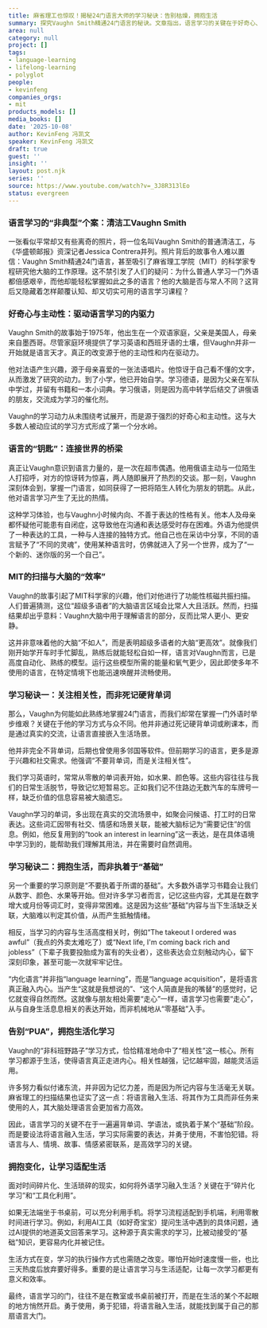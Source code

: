 ```yaml
---
title: 麻省理工也惊叹！揭秘24门语言大师的学习秘诀：告别枯燥，拥抱生活
summary: 探究Vaughn Smith精通24门语言的秘诀。文章指出，语言学习的关键在于好奇心、主动性和高相关性，而非死记硬背或遵循传统基础。通过融入生活场景、情感连接，大脑能高效处理语言，实现“熟能生巧”。
area: null
category: null
project: []
tags:
- language-learning
- lifelong-learning
- polyglot
people:
- kevinfeng
companies_orgs:
- mit
products_models: []
media_books: []
date: '2025-10-08'
author: KevinFeng 冯凯文
speaker: KevinFeng 冯凯文
draft: true
guest: ''
insight: ''
layout: post.njk
series: ''
source: https://www.youtube.com/watch?v=_3J8R313lEo
status: evergreen
---
```

### 语言学习的“非典型”个案：清洁工Vaughn Smith

一张看似平常却又有些离奇的照片，将一位名叫Vaughn Smith的普通清洁工，与《华盛顿邮报》资深记者Jessica Contrera并列。照片背后的故事令人难以置信：Vaughn Smith精通24门语言，甚至吸引了麻省理工学院（MIT）的科学家专程研究他大脑的工作原理。这不禁引发了人们的疑问：为什么普通人学习一门外语都倍感艰辛，而他却能轻松掌握如此之多的语言？他的大脑是否与常人不同？这背后又隐藏着怎样颠覆认知、却又切实可用的语言学习课程？

### 好奇心与主动性：驱动语言学习的内驱力

Vaughn Smith的故事始于1975年，他出生在一个双语家庭，父亲是美国人，母亲来自墨西哥。尽管家庭环境提供了学习英语和西班牙语的土壤，但Vaughn并非一开始就是语言天才。真正的改变源于他的主动性和内在驱动力。

他对法语产生兴趣，源于母亲喜爱的一张法语唱片。他惊讶于自己看不懂的文字，从而激发了研究的动力。到了小学，他已开始自学。学习德语，是因为父亲在军队中学过，并留有书籍和一本小词典。学习俄语，则是因为高中转学后结交了讲俄语的朋友，交流成为学习的催化剂。

Vaughn的学习动力从未围绕考试展开，而是源于强烈的好奇心和主动性。这与大多数人被动应试的学习方式形成了第一个分水岭。

### 语言的“钥匙”：连接世界的桥梁

真正让Vaughn意识到语言力量的，是一次在超市偶遇。他用俄语主动与一位陌生人打招呼，对方的惊讶转为惊喜，两人随即展开了热烈的交谈。那一刻，Vaughn深刻体会到，掌握一门语言，如同获得了一把将陌生人转化为朋友的钥匙。从此，他对语言学习产生了无比的热情。

这种学习体验，也与Vaughn小时候内向、不善于表达的性格有关。他本人及母亲都怀疑他可能患有自闭症，这导致他在沟通和表达感受时存在困难。外语为他提供了一种表达的工具，一种与人连接的独特方式。他自己也在采访中分享，不同的语言赋予了“不同的灵魂”，使用某种语言时，仿佛就进入了另一个世界，成为了“一个新的、迷你版的另一个自己”。

### MIT的扫描与大脑的“效率”

Vaughn的故事引起了MIT科学家的兴趣，他们对他进行了功能性核磁共振扫描。人们普遍猜测，这位“超级多语者”的大脑语言区域会比常人大且活跃。然而，扫描结果却出乎意料：Vaughn大脑中用于理解语言的部分，反而比常人更小、更安静。

这并非意味着他的大脑“不如人”，而是表明超级多语者的大脑“更高效”。就像我们刚开始学开车时手忙脚乱，熟练后就能轻松自如一样，语言对Vaughn而言，已是高度自动化、熟练的模型。运行这些模型所需的能量和氧气更少，因此即使多年不使用的语言，在特定情境下也能迅速唤醒并流畅使用。

### 学习秘诀一：关注相关性，而非死记硬背单词

那么，Vaughn为何能如此熟练地掌握24门语言，而我们却常在掌握一门外语时举步维艰？关键在于他的学习方式与众不同。他并非通过死记硬背单词或刷课本，而是通过真实的交流，让语言直接嵌入生活场景。

他并非完全不背单词，后期也曾使用多邻国等软件。但前期学习的语言，更多是源于兴趣和社交需求。他强调“不要背单词，而是关注相关性”。

我们学习英语时，常常从零散的单词表开始，如水果、颜色等。这些内容往往与我们的日常生活脱节，导致记忆短暂易忘。正如我们记不住路边无数汽车的车牌号一样，缺乏价值的信息容易被大脑遗忘。

Vaughn学习的单词，多出现在真实的交流场景中，如聚会问候语、打工时的日常表达。这些词汇因带有社交、情感和场景关联，能被大脑标记为“需要记住”的信息。例如，他反复用到的“took an interest in learning”这一表达，是在具体语境中学习到的，能帮助我们理解其用法，并在需要时自然调用。

### 学习秘诀二：拥抱生活，而非执着于“基础”

另一个重要的学习原则是“不要执着于所谓的基础”。大多数外语学习书籍会让我们从数字、颜色、水果等开始。但对许多学习者而言，记忆这些内容，尤其是在数字增大或月份等词汇时，变得非常困难。这是因为这些“基础”内容与当下生活缺乏关联，大脑难以判定其价值，从而产生抵触情绪。

相反，当学习的内容与生活高度相关时，例如“The takeout I ordered was awful”（我点的外卖太难吃了）或“Next life, I'm coming back rich and jobless”（下辈子我要投胎成为富有的失业者），这些表达会立刻触动内心，留下深刻印象，甚至可能一次就牢牢记住。

“内化语言”并非指“language learning”，而是“language acquisition”，是将语言真正融入内心。当产生“这就是我想说的”、“这个人简直是我的嘴替”的感觉时，记忆就变得自然而然。这就像与朋友相处需要“走心”一样，语言学习也需要“走心”，从与自身生活息息相关的表达开始，而非机械地从“零基础”入手。

### 告别“PUA”，拥抱生活化学习

Vaughn的“非科班野路子”学习方式，恰恰精准地命中了“相关性”这一核心。所有学习都源于生活，使得语言真正走进内心。相关性越强，记忆越牢固，越能灵活运用。

许多努力看似付诸东流，并非因为记忆力差，而是因为所记内容与生活毫无关联。麻省理工的扫描结果也证实了这一点：将语言融入生活、将其作为工具而非任务来使用的人，其大脑处理语言会更加省力高效。

因此，语言学习的关键不在于一遍遍背单词、学语法，或执着于某个“基础”阶段。而是要设法将语言融入生活，学习实际需要的表达，并勇于使用，不害怕犯错。将语言与人、情境、故事、情感紧密联系，是高效学习的关键。

### 拥抱变化，让学习适配生活

面对时间碎片化、生活琐碎的现实，如何将外语学习融入生活？关键在于“碎片化学习”和“工具化利用”。

如果无法端坐于书桌前，可以充分利用手机。将学习流程适配到手机端，利用零散时间进行学习。例如，利用AI工具（如好奇宝宝）提问生活中遇到的具体问题，通过AI提供的地道英文回答来学习。这种源于真实需求的学习，比被动接受的“基础”知识，更容易内化并被记住。

生活方式在变，学习的执行操作方式也需随之改变。哪怕开始时速度慢一些，也比三天热度后放弃要好得多。重要的是让语言学习与生活适配，让每一次学习都更有意义和效率。

最终，语言学习的门，往往不是在教室或书桌前被打开，而是在生活的某个不起眼的地方悄然开启。勇于使用，勇于犯错，将语言融入生活，就能找到属于自己的那扇语言大门。
